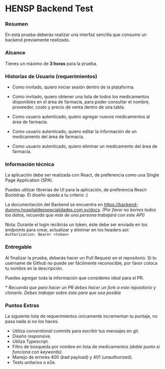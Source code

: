 # HENSP Backend Test

### Resumen

En esta prueba deberás realizar una interfaz sencilla que consume un backend previamente realizado.

### Alcance

Tienes un máximo de **3 horas** para la prueba.

### Historias de Usuario (requerimientos)

- Como invitado, quiero iniciar sesión dentro de la plataforma.

- Como invitado, quiero obtener una lista de todos los medicamentos disponibles en el área de farmacia, para poder consultar el nombre, proveedor, costo y precio de venta dentro de una tabla.

- Como usuario autenticado, quiero agregar nuevos medicamentos al área de farmacia.

- Como usuario autenticado, quiero editar la información de un medicamento del área de farmacia.

- Como usuario autenticado, quiero eliminar un medicamento del área de farmacia.

### Información técnica

La aplicación debe ser realizada con React, de preferencia como una Single Page Application (SPA).

Puedes utilizar librerias de UI para la aplicación, de preferencia React-Bootstrap. El diseño queda a tu criterio :)

La documentación del Backend se encuentra en https://backend-dummy.hospitaldeespecialidades.com.sv/docs. _(Por favor no borres todos los datos, recuerda que más de una persona trabajará con este API)_

Nota: Durante el login recibirás un token, éste debe ser enviado en los endpoints para crear, actualizar y eliminar en los headers asi: `Authorization: Bearer <token>`

### Entregable

Al finalizar la prueba, deberás hacer un Pull Request en el repositorio. Si tu username de Github no puede ser fácilmente reconocible, por favor coloca tu nombre en la descripción. 

Puedes agregar toda la información que consideres ideal para el PR.

_* Recuerda que para hacer un PR debes hacer un fork a este repositorio y clonarlo. Debes trabajar sobre éste para que sea posible_


### Puntos Extras

La siguiente lista de requerimientos únicamente incrementan tu puntaje, no pasa nada si no los haces.

- Utiliza _conventional commits_ para escribir tus mensajes en git.
- Diseño responsive.
- Utiliza Typescript.
- Filtro de búsqueda por nombre en lista de medicamentos _(doble punto si funciona con keywords)_.
- Manejo de errores 400 (bad payload) y 401 (unauthorized).
- Tests unitarios o e2e.